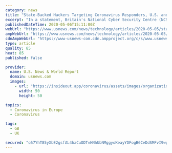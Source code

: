 ```yaml
---
category: news
title: "State-Backed Hackers Targeting Coronavirus Responders, U.S. and UK Warn"
excerpt: "In a statement, Britain's National Cyber Security Centre (NCSC) and the U.S. Cybersecurity and Infrastructure Security Agency (CISA) said the hackers had targeted pharmaceutical companies, research organisations and local governments."
publishedDateTime: 2020-05-06T15:11:00Z
webUrl: "https://www.usnews.com/news/technology/articles/2020-05-05/state-backed-hackers-targeting-coronavirus-workers-us-and-uk-warn"
ampWebUrl: "https://www.usnews.com/news/technology/articles/2020-05-05/state-backed-hackers-targeting-coronavirus-workers-us-and-uk-warn?context=amp"
cdnAmpWebUrl: "https://www-usnews-com.cdn.ampproject.org/c/s/www.usnews.com/news/technology/articles/2020-05-05/state-backed-hackers-targeting-coronavirus-workers-us-and-uk-warn?context=amp"
type: article
quality: 85
heat: 85
published: false

provider:
  name: U.S. News & World Report
  domain: usnews.com
  images:
    - url: "https://insideout.app/coronavirus/assets/images/organizations/usnews.com-50x50.jpg"
      width: 50
      height: 50

topics:
  - Coronavirus in Europe
  - Coronavirus

tags:
  - GB
  - UK

secured: "o57YhT85yXbE2gsfAL4haCuODTvHNhUbNMggyoKeayYDFogB6CeDdSMFvI9wgvVreUKBwHWP7rNG9s5nsFu8Ctm6dBKT9XtTpxBJQ9D7goYpZITbsjyY/lP2PTGOdcbIWAfIYmexyoPXijdSDW1USvWMxHESIqJcqsXJEzxOEh5U2aGIYBnAauxC8662j+MeAB+N+eFUv3e8rnWKs42s+u/IqWriJ5JJpQv2shfINsSzjH1Iuk8OgTK76gLMbZacNxU+KwrOyqHA/A0nvwmOKpcU2KtluSvIt4w3D4PBz13ZzuC1yosoO88LqcLAcbQ6AxqOn8E9Jxxo8lfAMfOmrJCZMJ2qDyRP7RQKwJvlkLE8mINgWXrFh0IotNRzxTTSFnAVpCCbsV3g1n61I63Wou6uR8MyIzktZVY73wHB+/P3EofSaD8gpSoxLPnU5DMBI8zUIgOQiM3vJ3X1Q1Gq7j+WqkXx4UcI+/y4539b5e4=;4EOAjhjSu4r6Q8gQQu4OkQ=="
---
```


